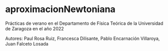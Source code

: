 # aproximacionNewtoniana
Prácticas de verano en el Departamento de Física Teórica de la Universidad de Zaragoza en el año 2022

Autores:
Paul Rosa Ruiz,
Francesca Dilisante,
Pablo Encarnación Villaroya,
Juan Falceto Losada

